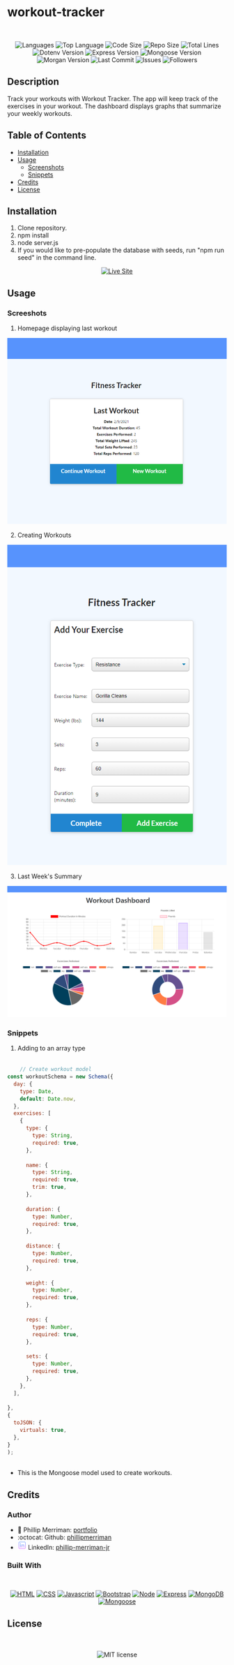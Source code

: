 # workout-tracker

</br>
<p align="center">
    <img src="https://img.shields.io/github/languages/count/phillipmerriman/workout-tracker?style=for-the-badge" alt="Languages" />
    <img src="https://img.shields.io/github/languages/top/phillipmerriman/workout-tracker?style=for-the-badge" alt="Top Language" />
    <img src="https://img.shields.io/github/languages/code-size/phillipmerriman/workout-tracker?style=for-the-badge" alt="Code Size" />
    <img src="https://img.shields.io/github/repo-size/phillipmerriman/workout-tracker?style=for-the-badge" alt="Repo Size" />   
    <img src="https://img.shields.io/tokei/lines/github/phillipmerriman/workout-tracker?style=for-the-badge" alt="Total Lines" />
    <img src="https://img.shields.io/github/package-json/dependency-version/phillipmerriman/workout-tracker/dotenv?style=for-the-badge" alt="Dotenv Version" />
    <img src="https://img.shields.io/github/package-json/dependency-version/phillipmerriman/workout-tracker/express?style=for-the-badge" alt="Express Version" />
    <img src="https://img.shields.io/github/package-json/dependency-version/phillipmerriman/workout-tracker/mongoose?style=for-the-badge" alt="Mongoose Version" />
    <img src="https://img.shields.io/github/package-json/dependency-version/phillipmerriman/workout-tracker/morgan?style=for-the-badge" alt="Morgan Version" />
    <img src="https://img.shields.io/github/last-commit/phillipmerriman/workout-tracker?style=for-the-badge" alt="Last Commit" />  
    <img src="https://img.shields.io/github/issues/phillipmerriman/workout-tracker?style=for-the-badge" alt="Issues" />  
    <img src="https://img.shields.io/github/followers/phillipmerriman?style=social" alt="Followers" />  
</p>

## Description

Track your workouts with Workout Tracker. The app will keep track of the exercises in your workout. The dashboard displays graphs that summarize your weekly workouts.

## Table of Contents

* [Installation](#installation)
* [Usage](#usage)
    * [Screenshots](#screenshots)
    * [Snippets](#snippets)
* [Credits](#credits)
* [License](#license)

## Installation

1. Clone repository. 
2. npm install
3. node server.js
4. If you would like to pre-populate the database with seeds, run "npm run seed" in the command line.

<p align="center">
    <a href="https://mighty-spire-59345.herokuapp.com/?id=6023557c98f2b80015c2a689" target="_blank"><img src="https://img.shields.io/badge/-👉 See Live Site-success?style=for-the-badge"  alt="Live Site" /></a>
</p>

## Usage

### Screeshots

1. Homepage displaying last workout

![Site](public/assets/homepage.PNG)

2. Creating Workouts

![Site](public/assets/live.PNG)


3. Last Week's Summary

![Site](public/assets/dash.PNG)

### Snippets


1. Adding to an array type

```javascript

    // Create workout model
const workoutSchema = new Schema({
  day: {
    type: Date,
    default: Date.now,
  },
  exercises: [
    {
      type: {
        type: String,
        required: true,
      },

      name: {
        type: String,
        required: true,
        trim: true,
      },

      duration: {
        type: Number,
        required: true,
      },

      distance: {
        type: Number,
        required: true,
      },

      weight: {
        type: Number,
        required: true,
      },

      reps: {
        type: Number,
        required: true,
      },

      sets: {
        type: Number,
        required: true,
      },
    },
  ],
  
},
{
  toJSON: {
    virtuals: true,
  },
}
);
    
```
* This is the Mongoose model used to create workouts.

## Credits

### Author

- 💼 Phillip Merriman: [portfolio](https://phillipmerriman.github.io/portfolio/)
- :octocat: Github: [phillipmerriman](https://github.com/phillipmerriman)
- ![linkedin](public/assets/icons8-linkedin-20.png) LinkedIn: [phillip-merriman-jr](https://www.linkedin.com/in/phillip-merriman-jr-62227485/)

### Built With

</br>
<p align="center">
    <a href="https://developer.mozilla.org/en-US/docs/Web/HTML"><img src="https://img.shields.io/badge/-HTML-orange?style=for-the-badge"  alt="HTML" /></a>
    <a href="https://developer.mozilla.org/en-US/docs/Web/CSS"><img src="https://img.shields.io/badge/-CSS-blue?style=for-the-badge" alt="CSS" /></a>
    <a href="https://www.javascript.com/"><img src="https://img.shields.io/badge/-Javascript-yellow?style=for-the-badge" alt="Javascript" /></a>
    <a href="https://getbootstrap.com/"><img src="https://img.shields.io/badge/-Bootstrap-blueviolet?style=for-the-badge" alt="Bootstrap" /></a>
    <a href="https://nodejs.org/en/"><img src="https://img.shields.io/badge/-Node-orange?style=for-the-badge" alt="Node" /></a>
    <a href="https://www.npmjs.com/package/express"><img src="https://img.shields.io/badge/-Express-blue?style=for-the-badge" alt="Express" /></a>
    <a href="https://www.mongodb.com/"><img src="https://img.shields.io/badge/-MongoDB-blue?style=for-the-badge" alt="MongoDB" /></a>
    <a href="https://www.npmjs.com/package/mongoose"><img src="https://img.shields.io/badge/-Mongoose-blue?style=for-the-badge" alt="Mongoose" /></a>
</p>

## License


</br>
<p align="center">
    <img align="center" src="https://img.shields.io/github/license/kqarlos/fitness-tracker?style=for-the-badge" alt="MIT license" />
</p>
